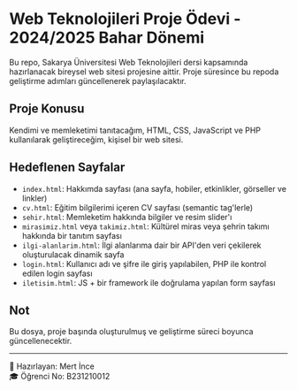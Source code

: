 # Web Teknolojileri Proje Ödevi - 2024/2025 Bahar Dönemi

Bu repo, Sakarya Üniversitesi Web Teknolojileri dersi kapsamında hazırlanacak bireysel web sitesi projesine aittir. Proje süresince bu repoda geliştirme adımları güncellenerek paylaşılacaktır.

## Proje Konusu

Kendimi ve memleketimi tanıtacağım, HTML, CSS, JavaScript ve PHP kullanılarak geliştireceğim, kişisel bir web sitesi.

## Hedeflenen Sayfalar

- `index.html`: Hakkımda sayfası (ana sayfa, hobiler, etkinlikler, görseller ve linkler)
- `cv.html`: Eğitim bilgilerimi içeren CV sayfası (semantic tag'lerle)
- `sehir.html`: Memleketim hakkında bilgiler ve resim slider'ı
- `mirasimiz.html` veya `takimiz.html`: Kültürel miras veya şehrin takımı hakkında bir tanıtım sayfası
- `ilgi-alanlarim.html`: İlgi alanlarıma dair bir API'den veri çekilerek oluşturulacak dinamik sayfa
- `login.html`: Kullanıcı adı ve şifre ile giriş yapılabilen, PHP ile kontrol edilen login sayfası
- `iletisim.html`: JS + bir framework ile doğrulama yapılan form sayfası

## Not

Bu dosya, proje başında oluşturulmuş ve geliştirme süreci boyunca güncellenecektir.

---

👤 Hazırlayan: Mert İnce  
🎓 Öğrenci No: B231210012


